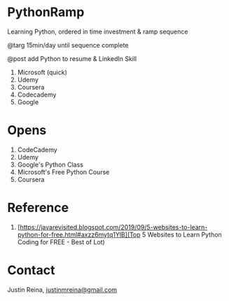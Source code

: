 # PythonRamp
Learning Python, ordered in time investment & ramp sequence

@targ 	15min/day until sequence complete

@post	add Python to resume & LinkedIn Skill

1. Microsoft (quick)
2. Udemy
3. Coursera
4. Codecademy
2. Google

# Opens

1. CodeCademy
2. Udemy
3. Google's Python Class
4. Microsoft's Free Python Course
5. Coursera

# Reference

1. [https://javarevisited.blogspot.com/2019/09/5-websites-to-learn-python-for-free.html#axzz6mytq1YlB](Top 5 Websites to Learn Python Coding for FREE - Best of Lot)

# Contact
Justin Reina,  justinmreina@gmail.com
